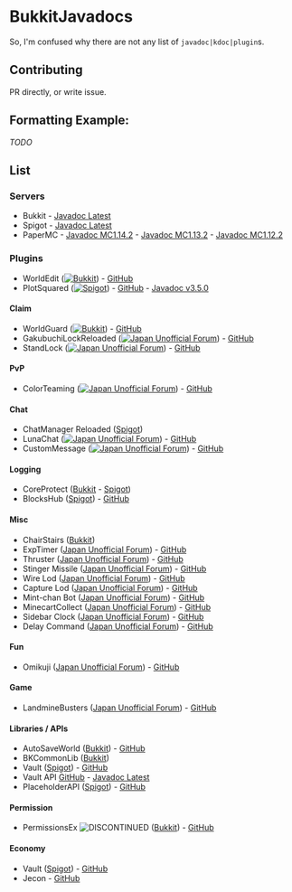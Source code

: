# BukkitJavadocs
So, I'm confused why there are not any list of `javadoc|kdoc|plugin`s.

## Contributing
PR directly, or write issue.

## Formatting Example:
*TODO*
## List
### Servers
* Bukkit - [Javadoc Latest]()
* Spigot - [Javadoc Latest]()
* PaperMC - [Javadoc MC1.14.2](https://papermc.io/javadocs/1.14/overview-summary.html) - [Javadoc MC1.13.2](https://papermc.io/javadocs/1.13/overview-summary.html) - [Javadoc MC1.12.2](https://papermc.io/javadocs/1.12/overview-summary.html) 

<!--
Bukkit: [![Bukkit](https://cdn.discordapp.com/attachments/412590651528708096/601399371866570773/bukkit.png)](*URL*)
Spigot Forum: [![Spigot](https://cdn.discordapp.com/attachments/412590651528708096/601400365887258640/www.png)](*URL*)
Japan Forum: [![Japan Unofficial Forum](https://cdn.discordapp.com/attachments/412590651528708096/601404277281390592/favicons.png)](*URL*)
-->
### Plugins
* WorldEdit ([![Bukkit](https://cdn.discordapp.com/attachments/412590651528708096/601399371866570773/bukkit.png)](https://dev.bukkit.org/projects/worldedit/)) - [GitHub](https://github.com/EngineHub/WorldEdit/)
* PlotSquared ([![Spigot](https://cdn.discordapp.com/attachments/412590651528708096/601400365887258640/www.png)](https://www.spigotmc.org/resources/plotsquared.1177/)) - [GitHub](https://github.com/IntellectualSites/PlotSquared/) - [Javadoc v3.5.0](https://empcraft.com/plotsquared/doc/)

#### Claim
* WorldGuard ([![Bukkit](https://cdn.discordapp.com/attachments/412590651528708096/601399371866570773/bukkit.png)](https://dev.bukkit.org/projects/worldguard/)) - [GitHub](https://github.com/EngineHub/WorldGuard/)
* GakubuchiLockReloaded ([![Japan Unofficial Forum](https://cdn.discordapp.com/attachments/412590651528708096/601404277281390592/favicons.png)](https://forum.minecraftuser.jp/viewtopic.php?f=38&t=21210&p=193927#p193927)) - [GitHub](https://github.com/ucchyocean/GakubuchiLockReloaded)
* StandLock ([![Japan Unofficial Forum](https://cdn.discordapp.com/attachments/412590651528708096/601404277281390592/favicons.png)](https://forum.minecraftuser.jp/viewtopic.php?f=38&t=21210&p=193927#p193927)) - [GitHub](https://github.com/ucchyocean/StandLock)

#### PvP
* ColorTeaming ([![Japan Unofficial Forum](https://cdn.discordapp.com/attachments/412590651528708096/601404277281390592/favicons.png)](https://forum.minecraftuser.jp/viewtopic.php?f=38&t=9729)) - [GitHub](https://github.com/ucchyocean/ColorTeaming)

#### Chat
* ChatManager Reloaded ([Spigot](https://www.spigotmc.org/resources/chatmanager-reloaded.14780/))
* LunaChat ([![Japan Unofficial Forum](https://cdn.discordapp.com/attachments/412590651528708096/601404277281390592/favicons.png)](https://forum.minecraftuser.jp/viewtopic.php?f=38&t=13739)) - [GitHub](https://github.com/ucchyocean/LunaChat/)
* CustomMessage ([![Japan Unofficial Forum](https://cdn.discordapp.com/attachments/412590651528708096/601404277281390592/favicons.png)]()) - [GitHub](https://github.com/yuttyann/CustomMessage)

#### Logging
* CoreProtect ([Bukkit](https://dev.bukkit.org/projects/coreprotect/) - [Spigot](https://www.spigotmc.org/resources/coreprotect.8631/))
* BlocksHub ([Spigot](https://www.spigotmc.org/resources/blockshub.331/)) - [GitHub](https://www.spigotmc.org/resources/blockshub.331/)

#### Misc
* ChairStairs ([Bukkit](https://dev.bukkit.org/projects/chairstairs))
* ExpTimer ([Japan Unofficial Forum](https://forum.minecraftuser.jp/viewtopic.php?f=38&t=21210)) - [GitHub](https://github.com/ucchyocean/ExpTimer)
* Thruster ([Japan Unofficial Forum](https://forum.minecraftuser.jp/viewtopic.php?f=38&t=21210&p=184264#p184264)) - [GitHub](https://github.com/ucchyocean/Thruster)
* Stinger Missile ([Japan Unofficial Forum](https://forum.minecraftuser.jp/viewtopic.php?f=38&t=21210&p=187386#p187386)) - [GitHub](https://github.com/ucchyocean/StingerMissile)
* Wire Lod ([Japan Unofficial Forum](https://forum.minecraftuser.jp/viewtopic.php?f=38&t=21210&p=188854#p188854)) - [GitHub](https://github.com/ucchyocean/WireRod)
* Capture Lod ([Japan Unofficial Forum](https://forum.minecraftuser.jp/viewtopic.php?f=38&t=21210&p=192155#p192155)) - [GitHub](https://github.com/ucchyocean/CaptureRod)
* Mint-chan Bot ([Japan Unofficial Forum](https://forum.minecraftuser.jp/viewtopic.php?f=38&t=27153)) - [GitHub](https://github.com/ucchyocean/MintChatBot)
* MinecartCollect ([Japan Unofficial Forum](https://forum.minecraftuser.jp/viewtopic.php?f=38&t=21210&start=40#p217288)) - [GitHub](https://github.com/ucchyocean/MinecartCollect)
* Sidebar Clock ([Japan Unofficial Forum](https://forum.minecraftuser.jp/viewtopic.php?f=38&t=21210&p=251522#p251522)) - [GitHub](https://github.com/ucchyocean/SidebarClock)
* Delay Command ([Japan Unofficial Forum](https://forum.minecraftuser.jp/viewtopic.php?f=38&t=21210&p=188834#p188834)) - [GitHub](https://github.com/ucchyocean/DelayCommand)

#### Fun
* Omikuji ([Japan Unofficial Forum](https://forum.minecraftuser.jp/viewtopic.php?f=38&t=21210&p=196759#p196759)) - [GitHub](https://github.com/ucchyocean/OmikujiSign)

#### Game
* LandmineBusters ([Japan Unofficial Forum](https://forum.minecraftuser.jp/viewtopic.php?f=38&t=21210&p=194155#p194155)) - [GitHub](https://github.com/ucchyocean/LandmineBusters)

#### Libraries / APIs
* AutoSaveWorld ([Bukkit](https://dev.bukkit.org/projects/autosaveworld)) - [GitHub](https://github.com/Shevchik/AutoSaveWorld/)
* BKCommonLib ([Bukkit](https://dev.bukkit.org/projects/bkcommonlib))
* Vault ([Spigot](https://www.spigotmc.org/resources/vault.34315/)) - [GitHub](https://github.com/MilkBowl/Vault/)
* Vault API [GitHub](https://github.com/MilkBowl/VaultAPI/) - [Javadoc Latest](http://milkbowl.github.io/VaultAPI/)
* PlaceholderAPI ([Spigot](https://www.spigotmc.org/resources/placeholderapi.6245/)) - [GitHub](https://github.com/PlaceholderAPI/PlaceholderAPI)

#### Permission
* PermissionsEx ![DISCONTINUED](https://img.shields.io/badge/status-discontinued-red.svg) ([Bukkit](https://dev.bukkit.org/projects/permissionsex)) - [GitHub](https://github.com/PEXPlugins/PermissionsEx/)

#### Economy
* Vault ([Spigot](https://www.spigotmc.org/resources/vault.34315/)) - [GitHub](https://github.com/MilkBowl/Vault/)
* Jecon - [GitHub](https://github.com/HimaJyun/Jecon/)
